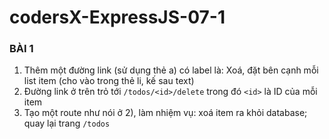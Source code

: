 # codersX-ExpressJS-07-1
### BÀI 1
1) Thêm một đường link (sử dụng thẻ a) có label là: Xoá, đặt bên cạnh mỗi list item (cho vào trong thẻ li, kế sau text)
2) Đường link ở trên trỏ tới `/todos/<id>/delete` trong đó `<id>` là ID của mỗi item
3) Tạo một route như nói ở 2), làm nhiệm vụ: xoá item ra khỏi database; quay lại trang `/todos`